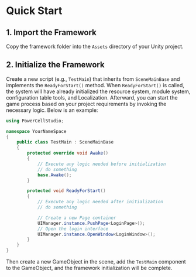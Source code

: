 # Quick Start

## 1. Import the Framework

Copy the framework folder into the `Assets` directory of your Unity project.

## 2. Initialize the Framework

Create a new script (e.g., `TestMain`) that inherits from `SceneMainBase` and implements the `ReadyForStart()` method.
When `ReadyForStart()` is called, the system will have already initialized the resource system, module system,
configuration table tools, and Localization. Afterward, you can start the game process based on your
project requirements by invoking the necessary logic. Below is an example:

```csharp
using PowerCellStudio;

namespace YourNameSpace
{
    public class TestMain : SceneMainBase
    {
        protected override void Awake()
        {
            // Execute any logic needed before initialization
            // do something
            base.Awake();
        }

        protected void ReadyForStart()
        {
            // Execute any logic needed after initialization
            // do something

            // Create a new Page container
            UIManager.instance.PushPage<LoginPage>();
            // Open the login interface
            UIManager.instance.OpenWindow<LoginWindow>();
        }
    }
}
```

Then create a new GameObject in the scene, add the `TestMain` component to the GameObject, and the framework
initialization will be complete.